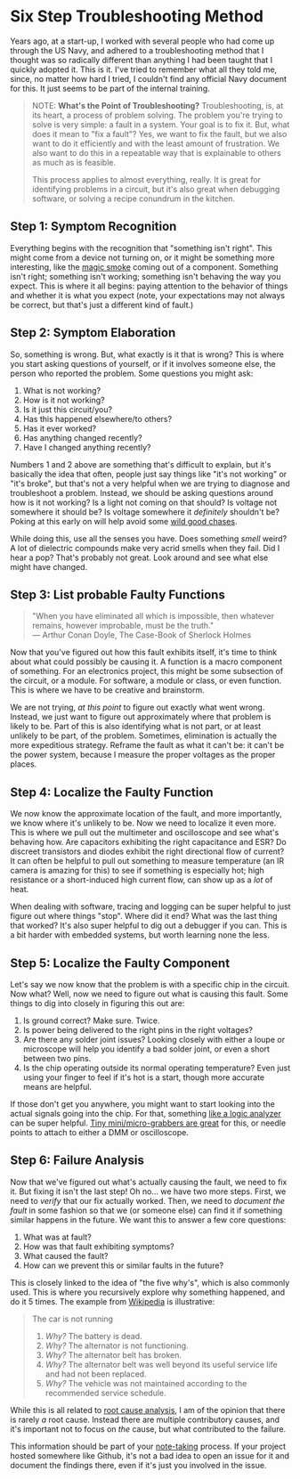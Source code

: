 # Six Step Troubleshooting Method

Years ago, at a start-up, I worked with several people who had come up
through the US Navy, and adhered to a troubleshooting method that I
thought was so radically different than anything I had been taught that
I quickly adopted it. This is it. I've tried to remember what all they
told me, since, no matter how hard I tried, I couldn't find any
official Navy document for this. It just seems to be part of the
internal training.

> NOTE: **What's the Point of Troubleshooting?** Troubleshooting, is, at
> its heart, a process of problem solving. The problem you're trying to
> solve is very simple: a fault in a system. Your goal is to fix it.
> But, what does it mean to "fix a fault"? Yes, we want to fix the
> fault, but we also want to do it efficiently and with the least amount
> of frustration. We also want to do this in a repeatable way that is
> explainable to others as much as is feasible.
>
> This process applies to almost everything, really. It is great for
> identifying problems in a circuit, but it's also great when debugging
> software, or solving a recipe conundrum in the kitchen.

## Step 1: Symptom Recognition

Everything begins with the recognition that "something isn't right".
This might come from a device not turning on, or it might be something
more interesting, like the [magic
smoke](https://en.wikipedia.org/wiki/Magic_smoke) coming out of a
component. Something isn't right; something isn't working; something
isn't behaving the way you expect. This is where it all begins: paying
attention to the behavior of things and whether it is what you expect
(note, your expectations may not always be correct, but that's just a
different kind of fault.)

## Step 2: Symptom Elaboration

So, something is wrong. But, what exactly is it that is wrong? This is
where you start asking questions of yourself, or if it involves someone
else, the person who reported the problem. Some questions you might ask:

1. What is not working?
2. How is it not working?
3. Is it just this circuit/you? 
4. Has this happened elsewhere/to others?
5. Has it ever worked?
6. Has anything changed recently? 
7. Have I changed anything recently?

Numbers 1 and 2 above are something that's difficult to explain, but
it's basically the idea that often, people just say things like "it's
not working" or "it's broke", but that's not a very helpful when we are
trying to diagnose and troubleshoot a problem. Instead, we should be
asking questions around how is it not working? Is a light not coming on
that should? Is voltage not somewhere it should be? Is voltage somewhere
it _definitely_ shouldn't be? Poking at this early on will help avoid
some [wild good
chases](https://www.merriam-webster.com/dictionary/wild-goose%20chasehttps://www.merriam-webster.com/dictionary/wild-goose%20chase). 

While doing this, use all the senses you have. Does something _smell_
weird? A lot of dielectric compounds make very acrid smells when they
fail. Did I hear a pop? That's probably not great. Look around and see
what else might have changed.

## Step 3: List probable Faulty Functions

> "When you have eliminated all which is impossible, then whatever
> remains, however improbable, must be the truth." <br>― Arthur Conan
> Doyle, The Case-Book of Sherlock Holmes 

Now that you've figured out how this fault exhibits itself, it's time to
think about what could possibly be causing it. A function is a macro
component of something. For an electronics project, this might be some
subsection of the circuit, or a module. For software, a module or class,
or even function. This is where we have to be creative and brainstorm. 

We are not trying, _at this point_ to figure out exactly what went
wrong. Instead, we just want to figure out approximately where that
problem is likely to be. Part of this is also identifying what is not
part, or at least unlikely to be part, of the problem. Sometimes,
elimination is actually the more expeditious strategy. Reframe the fault
as what it can't be: it can't be the power system, because I measure the
proper voltages as the proper places.

## Step 4: Localize the Faulty Function

We now know the approximate location of the fault, and more importantly,
we know where it's unlikely to be. Now we need to localize it even more.
This is where we pull out the multimeter and oscilloscope and see what's
behaving how. Are capacitors exhibiting the right capacitance and ESR?
Do discreet transistors and diodes exhibit the right directional flow of
current? It can often be helpful to pull out something to measure
temperature (an IR camera is amazing for this) to see if something is
especially hot; high resistance or a short-induced high current flow,
can show up as a _lot_ of heat.

When dealing with software, tracing and logging can be super helpful to
just figure out where things "stop". Where did it end? What was the last
thing that worked? It's also super helpful to dig out a debugger if you
can. This is a bit harder with embedded systems, but worth learning none
the less. 

## Step 5: Localize the Faulty Component

Let's say we now know that the problem is with a specific chip in the
circuit. Now what? Well, now we need to figure out what is causing this
fault. Some things to dig into closely in figuring this out are:

1. Is ground correct? Make sure. Twice.
2. Is power being delivered to the right pins in the right voltages?
3. Are there any solder joint issues? Looking closely with either a
   loupe or microscope will help you identify a bad solder joint, or
   even a short between two pins.
4. Is the chip operating outside its normal operating temperature? Even
   just using your finger to feel if it's hot is a start, though more
   accurate means are helpful.

If those don't get you anywhere, you might want to start looking into
the actual signals going into the chip. For that, something [like a logic
analyzer](http://www.qdkingst.com/en/products) can be super helpful.
[Tiny mini/micro-grabbers are
great](https://www.pomonaelectronics.com/products/test-clips/grabber-test-clips)
for this, or needle points to attach to either a DMM or oscilloscope. 

## Step 6: Failure Analysis

Now that we've figured out what's actually causing the fault, we need to
fix it. But fixing it isn't the last step! Oh no... we have two more
steps. First, we need to _verify_ that our fix actually worked. Then, we
need to _document the fault_ in some fashion so that we (or someone
else) can find it if something similar happens in the future. We want
this to answer a few core questions:

1. What was at fault?
2. How was that fault exhibiting symptoms?
3. What caused the fault?
4. How can we prevent this or similar faults in the future?

This is closely linked to the idea of "the five why's", which is also
commonly used. This is where you recursively explore why something
happened, and do it 5 times. The example from
[Wikipedia](https://en.wikipedia.org/wiki/Five_whys) is illustrative:

> The car is not running
>
> 1. _Why?_ The battery is dead.
> 2. _Why?_ The alternator is not functioning.
> 3. _Why?_ The alternator belt has broken.
> 4. _Why?_ The alternator belt was well beyond its useful service life
>    and had not been replaced.
> 5. _Why?_ The vehicle was not maintained according to the recommended
>    service schedule. 

While this is all related to [root cause
analysis](https://en.wikipedia.org/wiki/Root_cause_analysis), I am of
the opinion that there is rarely _a_ root cause. Instead there are
multiple contributory causes, and it's important not to focus on _the_
cause, but what contributed to the failure.

This information should be part of your
[note-taking](../organization/note-taking.md) process. If your project
hosted somewhere like Github, it's not a bad idea to open an issue for
it and document the findings there, even if it's just you involved in
the issue.